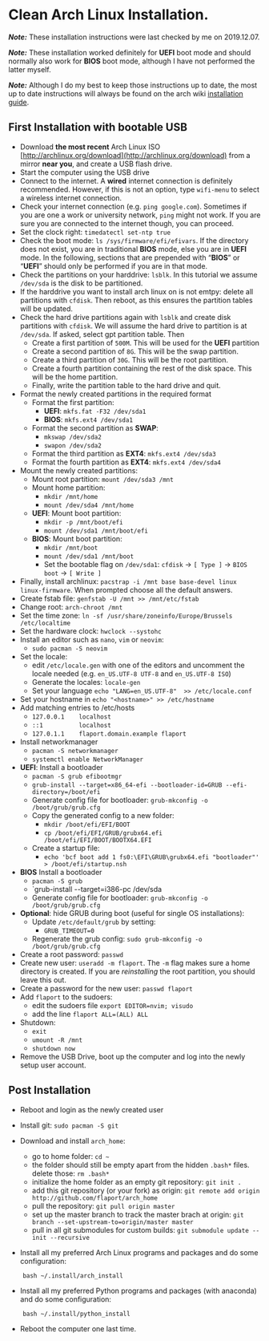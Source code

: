 # Clean Arch Linux Installation.

***Note:*** These installation instructions were last checked by me on
2019.12.07.

***Note:*** These installation worked definitely for **UEFI** boot mode and
should normally also work for **BIOS** boot mode, although I have not performed
the latter myself.

***Note:*** Although I do my best to keep those instructions up to date, the
most up to date instructions will always be found on the arch wiki
[installation guide](https://wiki.archlinux.org/index.php/Installation_guide).

## First Installation with bootable USB
* Download **the most recent** Arch Linux ISO [http://archlinux.org/download](http://archlinux.org/download) from a mirror **near you**, and create a USB flash drive.
* Start the computer using the USB drive
* Connect to the internet. A **wired** internet connection is definitely recommended. However, if this is not an option, type `wifi-menu` to select a wireless internet connection.
* Check your internet connection (e.g. `ping google.com`). Sometimes if you are one a work or university network, `ping` might not work. If you are sure you are connected to the internet though, you can proceed.
* Set the clock right: `timedatectl set-ntp true`
* Check the boot mode: `ls /sys/firmware/efi/efivars`. If the directory does not exist, you are in traditional **BIOS** mode, else you are in **UEFI** mode. In the following, sections that are prepended with “**BIOS**” or “**UEFI**” should only be performed if you are in that mode.
* Check the partitions on your harddrive: `lsblk`. In this tutorial we assume `/dev/sda` is the disk to be partitioned.
* If the harddrive you want to install arch linux on is not emtpy: delete all partitions with `cfdisk`. Then reboot, as this ensures the partition tables will be updated.
* Check the hard drive partitions again with `lsblk` and create disk partitions with `cfdisk`. We will assume the hard drive to partition is at `/dev/sda`. If asked, select gpt partition table. Then
    * Create a first partition of `500M`. This will be used for the **UEFI** partition
    * Create a second partition of `8G`. This will be the swap partition.
    * Create a third partition of `30G`. This will be the root partition.
    * Create a fourth partition containing the rest of the disk space. This will be the home partition.
    * Finally, write the partition table to the hard drive and quit.
* Format the newly created partitions in the required format
    * Format the first partition:
        * **UEFI**: `mkfs.fat -F32 /dev/sda1`
        * **BIOS**: `mkfs.ext4 /dev/sda1`
    * Format the second partition as **SWAP**:
        * `mkswap /dev/sda2`
        * `swapon /dev/sda2`
    * Format the third partition as **EXT4**: `mkfs.ext4 /dev/sda3`
    * Format the fourth partition as **EXT4**: `mkfs.ext4 /dev/sda4`
* Mount the newly created partitions:
    * Mount root partition: `mount /dev/sda3 /mnt`
    * Mount home partition:
        * `mkdir /mnt/home`
        * `mount /dev/sda4 /mnt/home`
    * **UEFI**: Mount boot partition:
        * `mkdir -p /mnt/boot/efi`
        * `mount /dev/sda1 /mnt/boot/efi`
    * **BIOS**: Mount boot partition:
        * `mkdir /mnt/boot`
        * `mount /dev/sda1 /mnt/boot`
        * Set the bootable flag on `/dev/sda1`: `cfdisk` -> `[ Type ]` -> `BIOS boot` -> `[ Write ]`
* Finally, install archlinux: `pacstrap -i /mnt base base-devel linux linux-firmware`. When prompted choose all the default answers.
* Create fstab file: `genfstab -U /mnt >> /mnt/etc/fstab`
* Change root: `arch-chroot /mnt`
* Set the time zone: `ln -sf /usr/share/zoneinfo/Europe/Brussels /etc/localtime`
* Set the hardware clock: `hwclock --systohc`
* Install an editor such as `nano`, `vim` or `neovim`:
    * `sudo pacman -S neovim`
* Set the locale:
    * edit `/etc/locale.gen` with one of the editors and uncomment the locale needed (e.g. `en_US.UTF-8 UTF-8` and `en_US.UTF-8 ISO`)
    * Generate the locales: `locale-gen`
    * Set your language `echo "LANG=en_US.UTF-8"  >> /etc/locale.conf`
* Set your hostname in `echo "<hostname>" >> /etc/hostname`
* Add matching entries to /etc/hosts
    * `127.0.0.1    localhost`
    * `::1          localhost`
    * `127.0.1.1    flaport.domain.example flaport`
* Install networkmanager
    * `pacman -S networkmanager`
    * `systemctl enable NetworkManager`
* **UEFI**: Install a bootloader
    * `pacman -S grub efibootmgr`
    * `grub-install --target=x86_64-efi --bootloader-id=GRUB --efi-directory=/boot/efi`
    * Generate config file for bootloader: `grub-mkconfig -o /boot/grub/grub.cfg`
    * Copy the generated config to a new folder:
        * `mkdir /boot/efi/EFI/BOOT`
        * `cp /boot/efi/EFI/GRUB/grubx64.efi /boot/efi/EFI/BOOT/BOOTX64.EFI`
    * Create a startup file:
        * `echo 'bcf boot add 1 fs0:\EFI\GRUB\grubx64.efi "bootloader"' > /boot/efi/startup.nsh`
* **BIOS** Install a bootloader
    * `pacman -S grub`
    * `grub-install --target=i386-pc /dev/sda
    * Generate config file for bootloader: `grub-mkconfig -o /boot/grub/grub.cfg`
* **Optional**: hide GRUB during boot (useful for single OS installations):
    * Update `/etc/default/grub` by setting:
        * `GRUB_TIMEOUT=0`
    * Regenerate the grub config: `sudo grub-mkconfig -o /boot/grub/grub.cfg`
* Create a root password: `passwd`
* Create new user: `useradd -m flaport`. The `-m` flag makes sure a home directory is created. If you are *reinstalling* the root partition, you should leave this out.
* Create a password for the new user: `passwd flaport`
* Add `flaport` to the sudoers:
    * edit the sudoers file `export EDITOR=nvim; visudo`
    * add the line `flaport ALL=(ALL) ALL`
* Shutdown:
    * `exit`
    * `umount -R /mnt`
    * `shutdown now`
* Remove the USB Drive, boot up the computer and log into the newly setup user account.

## Post Installation
* Reboot and login as the newly created user
* Install git: `sudo pacman -S git`
* Download and install `arch_home`:
    * go to home folder: `cd ~`
    * the folder should still be empty apart from the hidden `.bash*` files. delete those: `rm .bash*`
    * initialize the home folder as an empty git repository: `git init .`
    * add this git repository (or your fork) as origin: `git remote add origin http://github.com/flaport/arch_home`
    * pull the repository: `git pull origin master`
    * set up the master branch to track the master brach at origin: `git branch --set-upstream-to=origin/master master`
    * pull in all git submodules for custom builds: `git submodule update --init --recursive`

* Install all my preferred Arch Linux programs and packages and do some configuration:
```
    bash ~/.install/arch_install
```

* Install all my preferred Python programs and packages (with anaconda) and do some configuration:
```
    bash ~/.install/python_install
```

* Reboot the computer one last time.
